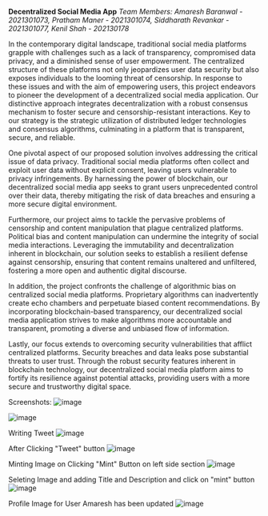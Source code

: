 **Decentralized Social Media App**
_Team Members: Amaresh Baranwal - 2021301073, Pratham Maner - 2021301074, Siddharath Revankar - 2021301077, Kenil Shah - 202130178_

In the contemporary digital landscape, traditional social media platforms grapple with challenges such as a lack of transparency, compromised data privacy, and a diminished sense of user empowerment. The centralized structure of these platforms not only jeopardizes user data security but also exposes individuals to the looming threat of censorship. In response to these issues and with the aim of empowering users, this project endeavors to pioneer the development of a decentralized social media application. Our distinctive approach integrates decentralization with a robust consensus mechanism to foster secure and censorship-resistant interactions. Key to our strategy is the strategic utilization of distributed ledger technologies and consensus algorithms, culminating in a platform that is transparent, secure, and reliable.

One pivotal aspect of our proposed solution involves addressing the critical issue of data privacy. Traditional social media platforms often collect and exploit user data without explicit consent, leaving users vulnerable to privacy infringements. By harnessing the power of blockchain, our decentralized social media app seeks to grant users unprecedented control over their data, thereby mitigating the risk of data breaches and ensuring a more secure digital environment. 

Furthermore, our project aims to tackle the pervasive problems of censorship and content manipulation that plague centralized platforms. Political bias and content manipulation can undermine the integrity of social media interactions. Leveraging the immutability and decentralization inherent in blockchain, our solution seeks to establish a resilient defense against censorship, ensuring that content remains unaltered and unfiltered, fostering a more open and authentic digital discourse. 

In addition, the project confronts the challenge of algorithmic bias on centralized social media platforms. Proprietary algorithms can inadvertently create echo chambers and perpetuate biased content recommendations. By incorporating blockchain-based transparency, our decentralized social media application strives to make algorithms more accountable and transparent, promoting a diverse and unbiased flow of information. 

Lastly, our focus extends to overcoming security vulnerabilities that afflict centralized platforms. Security breaches and data leaks pose substantial threats to user trust. Through the robust security features inherent in blockchain technology, our decentralized social media platform aims to fortify its resilience against potential attacks, providing users with a more secure and trustworthy digital space.


Screenshots:
![image](https://github.com/amaresshh/SocialMedia_DApp/assets/67919147/1d398e66-1c5e-439d-a7a8-f5dd54c563d3)

![image](https://github.com/amaresshh/SocialMedia_DApp/assets/67919147/08f30e19-c504-429c-b036-b11bfaa763a0)

Writing Tweet
![image](https://github.com/amaresshh/SocialMedia_DApp/assets/67919147/4be75dea-1522-49d7-902a-5994a9bdc59a)

After Clicking "Tweet" button
![image](https://github.com/amaresshh/SocialMedia_DApp/assets/67919147/eb7c3deb-f7ab-4f12-ad92-0ad06a1cc044)

Minting Image on Clicking "Mint" Button on left side section
![image](https://github.com/amaresshh/SocialMedia_DApp/assets/67919147/9526eae6-22f2-4fa0-8f49-3ab1ae781087)

Seleting Image and adding Title and Description and click on "mint" button
![image](https://github.com/amaresshh/SocialMedia_DApp/assets/67919147/39bc9f5b-adcc-4409-8664-de08c0e08ae6)

Profile Image for User Amaresh has been updated
![image](https://github.com/amaresshh/SocialMedia_DApp/assets/67919147/8797e070-2151-41b3-8b18-3ecaf697f289)

